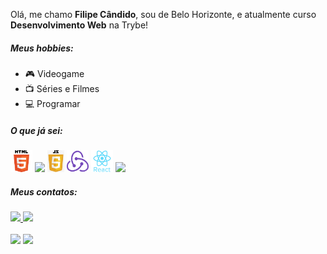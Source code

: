 Olá, me chamo **Filipe Cândido**, sou de Belo Horizonte, e atualmente curso **Desenvolvimento Web** na Trybe!


<h5>Meus hobbies:</h5> 

* :video_game: Videogame
* :tv: Séries e Filmes
* :computer: Programar


<h5>O que já sei:</h5>
<div>
  <img src="https://raw.githubusercontent.com/PHTF92/PHTF92/master/images/html.png" height="35px" />
  <img src="https://logodownload.org/wp-content/uploads/2017/04/css-3-logo.png" height="35px" />
  <img src="https://raw.githubusercontent.com/PHTF92/PHTF92/master/images/js.png" height="35px" />
  <img src="https://raw.githubusercontent.com/PHTF92/PHTF92/master/images/redux.png" height="35px" />
  <img src="https://raw.githubusercontent.com/devicons/devicon/master/icons/react/react-original-wordmark.svg" height="35px" />
  <img src="https://brandslogos.com/wp-content/uploads/thumbs/bootstrap-logo-vector.svg" height="35px" />
</div>

<h5>Meus contatos:</h5>
<div>
    <a href="https://www.linkedin.com/in/filipe-c%C3%A2ndido/">
        <img src="https://img.shields.io/badge/LinkedIn-0077B5?style=for-the-badge&logo=linkedin&logoColor=white" height="25px">
    </a>
    <a href="mailto:filipecandido123@hotmail.com?Subject=Contato%20da%20mensagem">
        <img src="https://img.shields.io/badge/H-Hotmail-blue" height="25px">
    </a>
</div>
<br>
<div>
    <img src="https://github-readme-stats.vercel.app/api?username=Fedolfo" height="150px" />
    <img src="https://github-readme-stats.vercel.app/api/top-langs/?username=Fedolfo" height="150px" />
</div>
